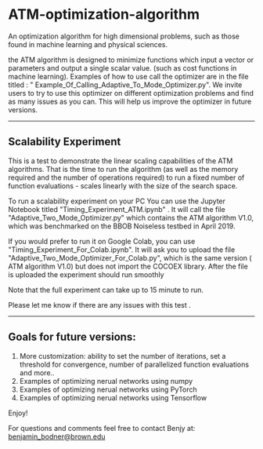 # ATM-optimization-algorithm
An optimization algorithm for high dimensional problems, such as those found in machine learning and physical sciences.

the ATM algorithm is designed to minimize functions which input a vector or parameters and output a single scalar value. (such as cost functions in machine learning).
Examples of how to use call the optimizer are in the file titled : 
" Example_Of_Calling_Adaptive_To_Mode_Optimizer.py".
We invite users to try to use this optimizer on different optimization problems and find as many issues as you can. This will help us improve the optimizer in future versions.

---



## Scalability Experiment
This is a test to demonstrate the linear scaling capabilities of the ATM algorithms.
That is the time to run the algorithm (as well as the memory required and the number of operations required) to
run a fixed number of function evaluations - scales linearly with the size of the search space.


To run a scalability experiment on your PC You can use the Jupyter Notebook titled "Timing_Experiment_ATM.ipynb" .
It will call the file "Adaptive_Two_Mode_Optimizer.py" which contains the ATM algorithm V1.0, which was benchmarked on the BBOB Noiseless testbed in April 2019.

If you would prefer to run it on Google Colab, you can use "Timing_Experiment_For_Colab.ipynb".
It will ask you to upload the file "Adaptive_Two_Mode_Optimizer_For_Colab.py", which is the same version ( ATM algorithm V1.0) but does not import the COCOEX library. After the file is uploaded the experiment should run smoothly

Note that the full experiment can take up to 15 minute to run.

Please let me know if there are any issues with this test .

---

## Goals for future versions:
1. More customization: ability to set the number of iterations, set a threshold for convergence, number of parallelized function evaluations and more..
2. Examples of optimizing nerual networks using numpy
2. Examples of optimizing nerual networks using PyTorch
3. Examples of optimizing nerual networks using Tensorflow


Enjoy!

For questions and comments feel free to contact Benjy at:
benjamin_bodner@brown.edu
